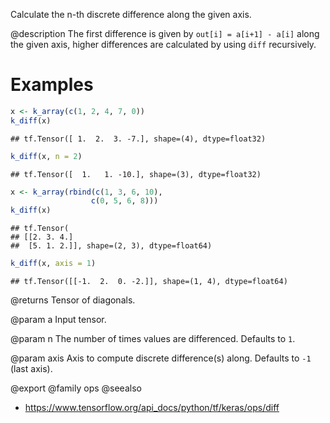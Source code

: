 Calculate the n-th discrete difference along the given axis.

@description
The first difference is given by `out[i] = a[i+1] - a[i]` along
the given axis, higher differences are calculated by using `diff`
recursively.

# Examples

```r
x <- k_array(c(1, 2, 4, 7, 0))
k_diff(x)
```

```
## tf.Tensor([ 1.  2.  3. -7.], shape=(4), dtype=float32)
```

```r
k_diff(x, n = 2)
```

```
## tf.Tensor([  1.   1. -10.], shape=(3), dtype=float32)
```

```r
x <- k_array(rbind(c(1, 3, 6, 10),
                  c(0, 5, 6, 8)))
k_diff(x)
```

```
## tf.Tensor(
## [[2. 3. 4.]
##  [5. 1. 2.]], shape=(2, 3), dtype=float64)
```

```r
k_diff(x, axis = 1)
```

```
## tf.Tensor([[-1.  2.  0. -2.]], shape=(1, 4), dtype=float64)
```

@returns
Tensor of diagonals.

@param a
Input tensor.

@param n
The number of times values are differenced. Defaults to `1`.

@param axis
Axis to compute discrete difference(s) along.
Defaults to `-1` (last axis).

@export
@family ops
@seealso
+ <https://www.tensorflow.org/api_docs/python/tf/keras/ops/diff>
